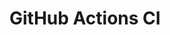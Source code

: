 # GitHub Actions CI



















































































































































































































































































































































































































































































































































































































































































































































































































































































































































































































































































































































































































































































































































































































































































































